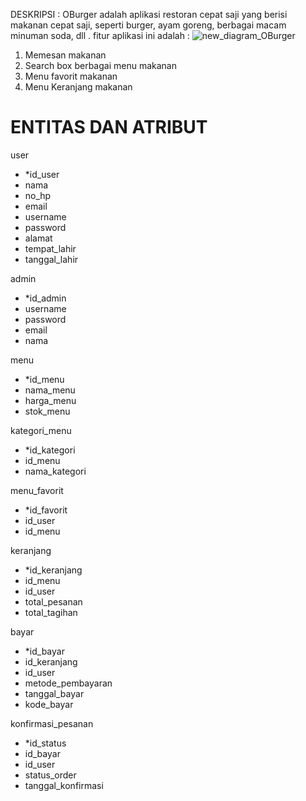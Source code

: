 DESKRIPSI :
OBurger adalah aplikasi restoran cepat saji yang berisi makanan cepat saji, seperti burger, ayam goreng, berbagai macam minuman soda, dll . fitur aplikasi ini adalah :
![new_diagram_OBurger](https://user-images.githubusercontent.com/71611488/161505148-d91d9ee7-4848-4e39-8bef-b42bdf35648b.jpg)
1. Memesan makanan
2. Search box berbagai menu makanan
3. Menu favorit makanan
4. Menu Keranjang makanan



<h1 b >ENTITAS DAN ATRIBUT</h1>

user
- *id_user
- nama
- no_hp 
- email 
- username 
- password
- alamat
- tempat_lahir
- tanggal_lahir


admin
- *id_admin
- username
- password
- email
- nama

menu
- *id_menu
- nama_menu
- harga_menu
- stok_menu

kategori_menu
- *id_kategori
- id_menu
- nama_kategori


menu_favorit
- *id_favorit
- id_user
- id_menu

keranjang 
- *id_keranjang
- id_menu
- id_user
- total_pesanan
- total_tagihan

bayar
- *id_bayar
- id_keranjang
- id_user
- metode_pembayaran
- tanggal_bayar
- kode_bayar

konfirmasi_pesanan
- *id_status
- id_bayar
- id_user
- status_order
- tanggal_konfirmasi
